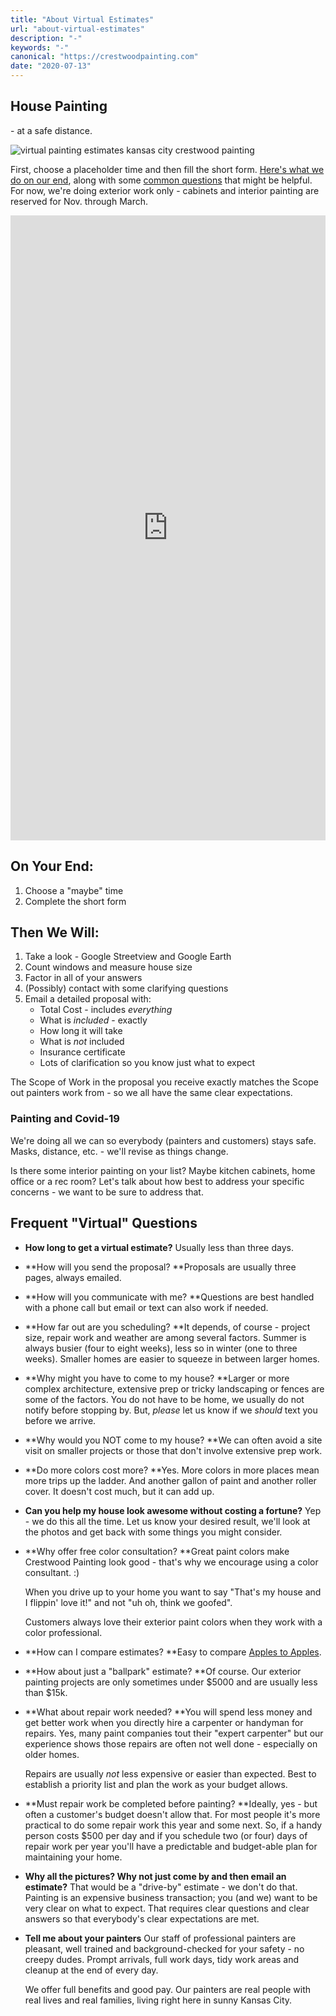```yaml
---
title: "About Virtual Estimates"
url: "about-virtual-estimates"
description: "-"
keywords: "-"
canonical: "https://crestwoodpainting.com"
date: "2020-07-13"
---
```


## House Painting
\- at a safe distance.

![virtual painting estimates kansas city crestwood painting](/images/iconfinder_phonehouse_blue.png)

First, choose a placeholder time and then fill the short form. [Here's what we do on our end](#thenwewill), along with some [common questions](#frequent) that might be helpful.
For now, we're doing exterior work only - cabinets and interior painting are reserved for Nov. through March.

<iframe src="https://-virtual.youcanbook.me/?noframe=true&amp;skipHeaderFooter=true" id="ycbmiframe-virtual" style="width:100%;height:1000px;border:0px;background-color:transparent;" frameborder="0" allowtransparency="true"></iframe>

<script>window.addEventListener && window.addEventListener("message", function(event){if (event.origin === "https://-virtual.youcanbook.me"){document.getElementById("ycbmiframe-virtual").style.height = event.data + "px";}}, false);</script>

## On Your End:

1. Choose a "maybe" time
2. Complete the short form

## Then We Will:

1. Take a look - Google Streetview and Google Earth
2. Count windows and measure house size
3. Factor in all of your answers
4. (Possibly) contact with some clarifying questions
5. Email a detailed proposal with:
    - Total Cost - includes _everything_
    - What is _included_ - exactly
    - How long it will take
    - What is _not_ included
    - Insurance certificate
    - Lots of clarification so you know just what to expect

The Scope of Work in the proposal you receive exactly matches the Scope out painters work from - so we all have the same clear expectations.

### Painting and Covid-19

We're doing all we can so everybody (painters and customers) stays safe. Masks, distance, etc. - we'll revise as things change.

Is there some interior painting on your list? Maybe kitchen cabinets, home office or a rec room? Let's talk about how best to address your specific concerns - we want to be sure to address that.

## Frequent "Virtual" Questions

- **How long to get a virtual estimate?**
    Usually less than three days.

- **How will you send the proposal?
    **Proposals are usually three pages, always emailed.

- **How will you communicate with me?
    **Questions are best handled with a phone call but email or text can also work if needed.

- **How far out are you scheduling?
    **It depends, of course - project size, repair work and weather are among several factors. Summer is always busier (four to eight weeks), less so in winter (one to three weeks). Smaller homes are easier to squeeze in between larger homes.

- **Why might you have to come to my house?
    **Larger or more complex architecture, extensive prep or tricky landscaping or fences are some of the factors. You do not have to be home, we usually do not notify before stopping by. But, _please_ let us know if we _should_ text you before we arrive.

- **Why would you NOT come to my house?
    **We can often avoid a site visit on smaller projects or those that don't involve extensive prep work.

- **Do more colors cost more?
    **Yes. More colors in more places mean more trips up the ladder. And another gallon of paint and another roller cover. It doesn't cost much, but it can add up.

- **Can you help my house look awesome without costing a fortune?**
    Yep - we do this all the time. Let us know your desired result, we'll look at the photos and get back with some things you might consider.

- **Why offer free color consultation?
    **Great paint colors make Crestwood Painting look good - that's why we encourage using a color consultant. :)
      
    When you drive up to your home you want to say "That's my house and I flippin' love it!" and not "uh oh, think we goofed".
      
    Customers always love their exterior paint colors when they work with a color professional.

- **How can I compare estimates?
    **Easy to compare [Apples to Apples](/compare-paint-bids/).

- **How about just a "ballpark" estimate?
    **Of course. Our exterior painting projects are only sometimes under $5000 and are usually less than $15k.

- **What about repair work needed?
    **You will spend less money and get better work when you directly hire a carpenter or handyman for repairs. Yes, many paint companies tout their "expert carpenter" but our experience shows those repairs are often not well done - especially on older homes.
      
    Repairs are usually _not_ less expensive or easier than expected. Best to establish a priority list and plan the work as your budget allows.

- **Must repair work be completed before painting?
    **Ideally, yes - but often a customer's budget doesn't allow that. For most people it's more practical to do some repair work this year and some next. So, if a handy person costs $500 per day and if you schedule two (or four) days of repair work per year you'll have a predictable and budget-able plan for maintaining your home.

- **Why all the pictures? Why not just come by and then email an estimate?**
    That would be a "drive-by" estimate - we don't do that. Painting is an expensive business transaction; you (and we) want to be very clear on what to expect. That requires clear questions and clear answers so that everybody's clear expectations are met.

- **Tell me about your painters**
    Our staff of professional painters are pleasant, well trained and background-checked for your safety - no creepy dudes. Prompt arrivals, full work days, tidy work areas and cleanup at the end of every day.
      
    We offer full benefits and good pay. Our painters are real people with real lives and real families, living right here in sunny Kansas City.
